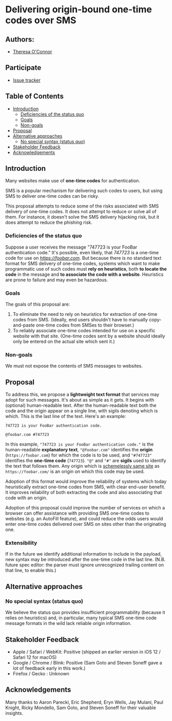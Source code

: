 # Delivering origin-bound one-time codes over SMS

## Authors:

- [Theresa O'Connor](https://github.com/hober)

## Participate

- [Issue tracker](https://github.com/WebKit/explainers/labels/one%20time%20codes)

## Table of Contents

<!-- START doctoc generated TOC please keep comment here to allow auto update -->
<!-- DON'T EDIT THIS SECTION, INSTEAD RE-RUN doctoc TO UPDATE -->


- [Introduction](#introduction)
  - [Deficiencies of the status quo](#deficiencies-of-the-status-quo)
  - [Goals](#goals)
  - [Non-goals](#non-goals)
- [Proposal](#proposal)
- [Alternative approaches](#alternative-approaches)
  - [No special syntax (status quo)](#no-special-syntax-status-quo)
- [Stakeholder Feedback](#stakeholder-feedback)
- [Acknowledgements](#acknowledgements)

<!-- END doctoc generated TOC please keep comment here to allow auto update -->

## Introduction

Many websites make use of **one-time codes** for authentication.

SMS is a popular mechanism for delivering such codes to users, but using
SMS to deliver one-time codes can be risky.

This proposal attempts to reduce some of the risks associated with SMS
delivery of one-time codes. It does not attempt to reduce or solve all
of them. For instance, it doesn't solve the SMS delivery hijacking risk,
but it does attempt to reduce the phishing risk.

### Deficiencies of the status quo

Suppose a user receives the message "747723 is your FooBar
authentication code." It's possible, even likely, that *747723* is a
one-time code for use on *https://foobar.com*. But because there is no
standard text format for SMS delivery of one-time codes, systems which
want to make programmatic use of such codes must **rely on heuristics**,
both **to locate the code** in the message and **to associate the code
with a website**. Heuristics are prone to failure and may even be
hazardous.

### Goals

The goals of this proposal are:

1. To eliminate the need to rely on heuristics for extraction of
   one-time codes from SMS. (Ideally, end users shouldn't have to
   manually copy-and-paste one-time codes from SMSes to their browser.)
2. To reliably associate one-time codes intended for use on a specific
   website with that site. (One-time codes sent by a website should
   ideally only be entered on the actual site which sent it.)

### Non-goals

We must not expose the contents of SMS messages to websites.

## Proposal

To address this, we propose a **lightweight text format** that services
may adopt for such messages. It's about as simple as it gets. It begins
with (optional) human-readable text. After the human-readable text both
the code and the origin appear on a single line, with sigils denoting
which is which. This is the last line of the text. Here's an example:

    747723 is your FooBar authentication code.
    
    @foobar.com #747723

In this example, `"747723 is your FooBar authentication code."` is the
human-readable **explanatory text**, `"@foobar.com"` identifies the
**origin** (`https://foobar.com`) for which the code is to be used, and
`"#747723"` identifies the **one-time code** (`747723`). `"@"` and `"#"`
are **sigils** used to identify the text that follows them. Any origin
which is [schemelessly same site][] as `https://foobar.com/` is an
origin on which this code may be used.

[schemelessly same site]: https://html.spec.whatwg.org/multipage/origin.html#schemelessly-same-site

Adoption of this format would improve the reliability of systems which
today heuristically extract one-time codes from SMS, with clear end-user
benefit. It improves reliability of both extracting the code and also
associating that code with an origin.

Adoption of this proposal could improve the number of services on which
a browser can offer assistance with providing SMS one-time codes to
websites (e.g. an AutoFill feature), and could reduce the odds users
would enter one-time codes delivered over SMS on sites other than the
originating one.

### Extensibility

If in the future we identify additional information to include in the
payload, new syntax may be introduced after the one-time code in the
last line. (N.B. future spec editor: the parser must ignore unrecognized
trailing content on that line, to enable this.)

## Alternative approaches

### No special syntax (status quo)

We believe the status quo provides insufficient programmability (because
it relies on heuristics) and, in particular, many typical SMS one-time
code message formats in the wild lack reliable origin information.

## Stakeholder Feedback

- Apple / Safari / WebKit: Positive (shipped an earlier version in iOS 12 / Safari 12 for macOS)
- Google / Chrome / Blink: Positive (Sam Goto and Steven Soneff gave a lot of feedback early in this work.)
- Firefox / Gecko : Unknown

## Acknowledgements

Many thanks to
Aaron Parecki,
Eric Shepherd,
Eryn Wells,
Jay Mulani,
Paul Knight,
Ricky Mondello,
Sam Goto, and
Steven Soneff
for their valuable insights.
